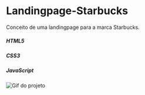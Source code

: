 # Landingpage-Starbucks
Conceito de uma landingpage para a marca Starbucks. 

##### HTML5 
##### CSS3 
##### JavaScript


![Gif do projeto](https://github.com/farraelsg/Landingpage-Starbucks/blob/main/img/landingpgae_starbucks.gif)
